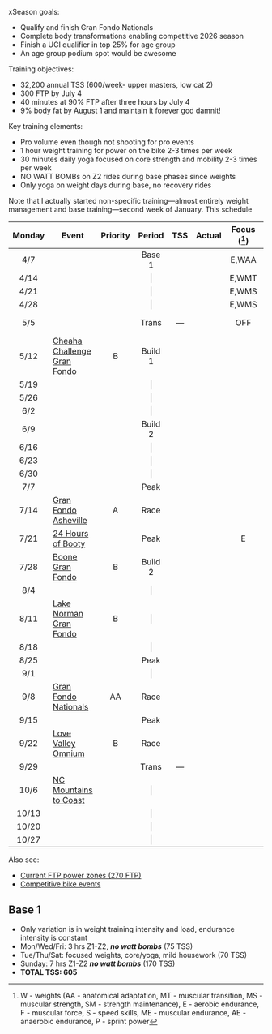 xSeason goals:

- Qualify and finish Gran Fondo Nationals
- Complete body transformations enabling competitive 2026 season
- Finish a UCI qualifier in top 25% for age group
- An age group podium spot would be awesome

Training objectives:

- 32,200 annual TSS (600/week- upper masters, low cat 2)
- 300 FTP by July 4
- 40 minutes at 90% FTP after three hours by July 4
- 9% body fat by August 1 and maintain it forever god damnit!

Key training elements:

- Pro volume even though not shooting for pro events
- 1 hour weight training for power on the bike 2-3 times per week
- 30 minutes daily yoga focused on core strength and mobility 2-3 times per week
- NO WATT BOMBs on Z2 rides during base phases since weights
- Only yoga on weight days during base, no recovery rides

Note that I actually started non-specific training—almost entirely weight management and base training—second week of January. This schedule

| Monday | Event                                                                                 | Priority | Period  | TSS | Actual | Focus ([^1]) | Notes                               |
| :----: | ------------------------------------------------------------------------------------- | :------: | :-----: | :-: | :----: | :----------: | ----------------------------------- |
|  4/7   |                                                                                       |          | Base 1  |     |        |    E,WAA     |                                     |
|  4/14  |                                                                                       |          |   \|    |     |        |    E,WMT     |                                     |
|  4/21  |                                                                                       |          |   \|    |     |        |    E,WMS     |                                     |
|  4/28  |                                                                                       |          |   \|    |     |        |    E,WMS     |                                     |
|  5/5   |                                                                                       |          |  Trans  |  —  |        |     OFF      | Gordon graduation                   |
|  5/12  | [Cheaha Challenge Gran Fondo](https://www.cheahachallenge.com/)                       |    B     | Build 1 |     |        |              | Sanctioned, logistics training, fun |
|  5/19  |                                                                                       |          |   \|    |     |        |              |                                     |
|  5/26  |                                                                                       |          |   \|    |     |        |              |                                     |
|  6/2   |                                                                                       |          |   \|    |     |        |              |                                     |
|  6/9   |                                                                                       |          | Build 2 |     |        |              |                                     |
|  6/16  |                                                                                       |          |   \|    |     |        |              |                                     |
|  6/23  |                                                                                       |          |   \|    |     |        |              |                                     |
|  6/30  |                                                                                       |          |   \|    |     |        |              |                                     |
|  7/7   |                                                                                       |          |  Peak   |     |        |              |                                     |
|  7/14  | [Gran Fondo Asheville](https://www.granfondonationalseries.com/gran-fondo-asheville/) |    A     |  Race   |     |        |              | Sanctioned                          |
|  7/21  | [24 Hours of Booty](https://24foundation.org/24-hours-of-booty/)                      |          |  Peak   |     |        |      E       | too late to cancel                  |
|  7/28  | [Boone Gran Fondo](https://www.granfondonationalseries.com/gran-fondo-boone/)         |    B     | Build 2 |     |        |              | Sanctioned                          |
|  8/4   |                                                                                       |          |   \|    |     |        |              |                                     |
|  8/11  | [Lake Norman Gran Fondo](https://lakenormanfondo.com/)                                |    B     |   \|    |     |        |              | local                               |
|  8/18  |                                                                                       |          |   \|    |     |        |              |                                     |
|  8/25  |                                                                                       |          |  Peak   |     |        |              |                                     |
|  9/1   |                                                                                       |          |   \|    |     |        |              |                                     |
|  9/8   | [Gran Fondo Nationals](https://www.granfondonationalseries.com/gran-fondo-maryland/)  |    AA    |  Race   |     |        |              | Sanctioned                          |
|  9/15  |                                                                                       |          |  Peak   |     |        |              |                                     |
|  9/22  | [Love Valley Omnium](https://www.lovevalleyroubaix.com/)                              |    B     |  Race   |     |        |              | Champagne gravel                    |
|  9/29  |                                                                                       |          |  Trans  |  —  |        |              |                                     |
|  10/6  | [NC Mountains to Coast](https://ncsports.org/event/cyclenc_mountainstocoast_ride/)    |          |   \|    |     |        |              | paid, camping, week-long            |
| 10/13  |                                                                                       |          |   \|    |     |        |              |                                     |
| 10/20  |                                                                                       |          |   \|    |     |        |              |                                     |
| 10/27  |                                                                                       |          |   \|    |     |        |              |                                     |

[^1]: W - weights (AA - anatomical adaptation, MT - muscular transition, MS - muscular strength, SM - strength maintenance), E - aerobic endurance, F - muscular force, S - speed skills, ME - muscular endurance, AE - anaerobic endurance, P - sprint power

Also see:

- [Current FTP power zones (270 FTP)](Current%20FTP%20power%20zones%20(270%20FTP).md)
- [Competitive bike events](Competitive%20bike%20events.md)

## Base 1

- Only variation is in weight training intensity and load, endurance intensity is constant
- Mon/Wed/Fri: 3 hrs Z1-Z2, ***no watt bombs*** (75 TSS)
- Tue/Thu/Sat: focused weights, core/yoga, mild housework (70 TSS)
- Sunday: 7 hrs Z1-Z2 ***no watt bombs*** (170 TSS)
- **TOTAL TSS: 605**